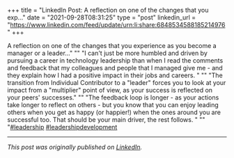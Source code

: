 +++
title = "LinkedIn Post: A reflection on one of the changes that you exp..."
date = "2021-09-28T08:31:25"
type = "post"
linkedin_url = "https://www.linkedin.com/feed/update/urn:li:share:6848534588185214976"
+++

A reflection on one of the changes that you experience as you become a manager or a leader..."
""
"I can't just be more humbled and driven by pursuing a career in technology leadership than when I read the comments and feedback that my colleagues and people that I managed give me - and they explain how I had a positive impact in their jobs and careers. "
""
"The transition from Individual Contributor to a "leader" forces you to look at your impact from a "multiplier" point of view, as your success is reflected on your peers' successes."
""
"The feedback loop is longer - as your actions take longer to reflect on others - but you know that you can enjoy leading others when you get as happy (or happier!) when the ones around you are successful too. That should be your main driver, the rest follows. "
""
"[#leadership](https://www.linkedin.com/feed/hashtag/leadership) [#leadershipdevelopment](https://www.linkedin.com/feed/hashtag/leadershipdevelopment)

---

*This post was originally published on [LinkedIn](https://www.linkedin.com/in/adrianmoreno/recent-activity/all/).*